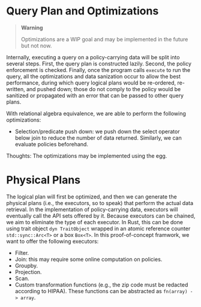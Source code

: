 # Query Plan and Optimizations

> **Warning**
>
> Optimizations are a WIP goal and may be implemented in the future but not now.

Internally, executing a query on a policy-carrying data will be split into several steps. First, the query plan is constructed lazily. Second, the policy enforcement is checked. Finally, once the program calls `execute` to run the query, all the optimizations and data sanization occur to allow the best performance, during which query logical plans would be re-ordered, re-written, and pushed down; those do not comply to the policy would be sanitized or propagated with an error that can be passed to other query plans.

With relational algebra equivalence, we are able to perform the following optimizations:

* Selection/predicate push down: we push down the select operator below join to reduce the number of data returned. Similarly, we can evaluate policies beforehand.

Thoughts: The optimizations may be implemented using the egg.

# Physical Plans

The logical plan will first be optimized, and then we can generate the physical plans (i.e., the executors, so to speak) that perform the actual data retrieval. In the implementation of policy-carrying data, executors will eventually call the API sets offered by it. Because executors can be chained, we aim to eliminate the type of each executor. In Rust, this can be done using trait object `dyn TraitObject` wrapped in an atomic reference counter `std::sync::Arc<T>` or a box `Box<T>`. In this proof-of-concept framwork, we want to offer the following executors:

* Filter.
* Join: this may require some online computation on policies.
* Groupby.
* Projection.
* Scan.
* Custom transformation functions (e.g., the zip code must be redacted according to HIPAA). These functions can be abstracted as `fn(array) -> array`.


